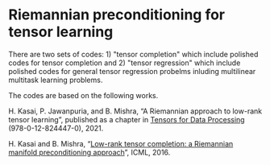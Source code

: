 # Riemannian preconditioning for tensor learning

There are two sets of codes: 1) "tensor completion" which include polished codes for tensor completion and 2) "tensor regression" which include polished codes for general tensor regression probelms inluding multilinear multitask learning problems.


The codes are based on the following works. 

H. Kasai, P. Jawanpuria, and B. Mishra, “A Riemannian approach to low-rank tensor learning”, published as a chapter in [Tensors for Data Processing](https://www.elsevier.com/books/tensors-for-data-processing/liu/978-0-12-824447-0) (978-0-12-824447-0), 2021.


H. Kasai and B. Mishra, “[Low-rank tensor completion: a Riemannian manifold preconditioning approach](http://proceedings.mlr.press/v48/kasai16.html)”, ICML, 2016. 



